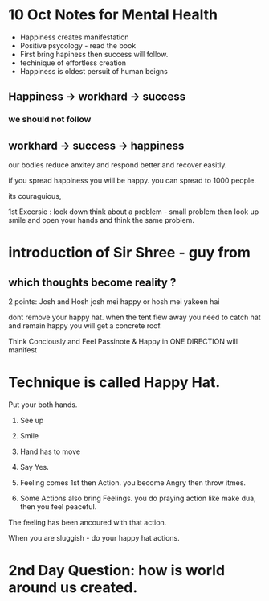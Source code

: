 # 10 Oct Notes for Mental Health

- Happiness creates manifestation
- Positive psycology - read the book
- First bring hapiness then success will follow.
- techinique of effortless creation
- Happiness is oldest persuit of human beigns

## Happiness -> workhard -> success 

### we should not follow

## workhard -> success -> happiness

our bodies reduce anxitey and respond better and recover easitly.

if you spread happiness you will be happy. you can spread to 1000 people.

its couraguious, 

1st Excersie :
look down think about a problem - small problem
then look up smile and open your hands and think the same problem.

# introduction of Sir Shree - guy from

## which thoughts become reality ?

2 points: Josh and Hosh
josh mei happy or hosh mei yakeen hai

dont remove your happy hat. when the tent flew away you need to catch hat and remain happy you will get a concrete roof.

Think Conciously and Feel Passinote & Happy in ONE DIRECTION will manifest 

# Technique is called Happy Hat.

Put your both hands.
1. See up
2. Smile
3. Hand has to move
4. Say Yes.

1. Feeling comes 1st then Action.
you become Angry then throw itmes.

2. Some Actions also bring Feelings.
you do praying action like make dua, then you feel peaceful.

The feeling has been ancoured with that action.

When you are sluggish -
do your happy hat actions.

# 2nd Day Question: how is world around us created.





